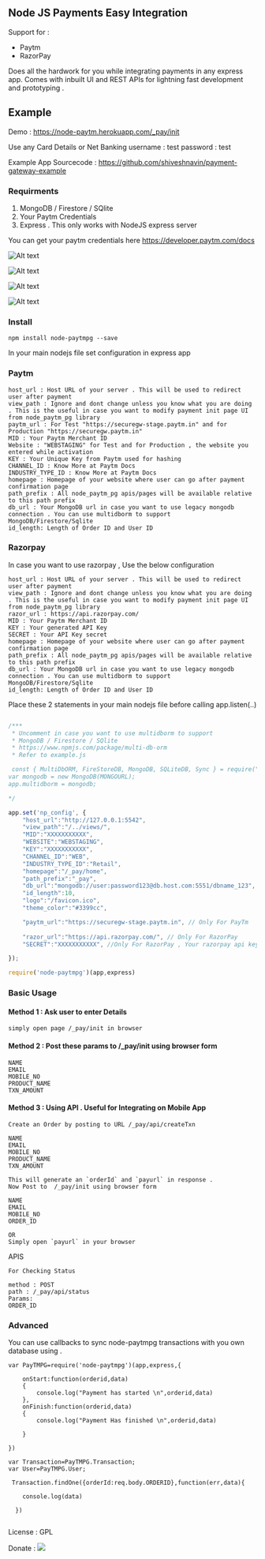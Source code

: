 ## Node JS Payments Easy Integration
Support for : 
 - Paytm
 - RazorPay
 
Does all the hardwork for you while integrating payments in any express app. Comes with inbuilt UI and REST APIs for lightning fast development and prototyping .

## Example 

Demo : https://node-paytm.herokuapp.com/_pay/init

Use any Card Details or Net Banking 
username : test
password : test

Example App Sourcecode : https://github.com/shiveshnavin/payment-gateway-example

### Requirments

1. MongoDB / Firestore / SQlite
2. Your Paytm Credentials 
3. Express . This only works with NodeJS express server

You can get your paytm credentials here
https://developer.paytm.com/docs



![Alt text](public/start.png "Start")

![Alt text](public/start2.png "Start")

![Alt text](public/pay.png "Start")

![Alt text](public/stat.png "Start")
 

### Install

```code
npm install node-paytmpg --save
```

In your main nodejs file set configuration in express app


### Paytm
```code
host_url : Host URL of your server . This will be used to redirect user after payment
view_path : Ignore and dont change unless you know what you are doing . This is the useful in case you want to modify payment init page UI from node_paytm_pg library
paytm_url : For Test "https://securegw-stage.paytm.in" and for Production "https://securegw.paytm.in"
MID : Your Paytm Merchant ID
Website : "WEBSTAGING" for Test and for Production , the website you entered while activation
KEY : Your Unique Key from Paytm used for hashing 
CHANNEL_ID : Know More at Paytm Docs
INDUSTRY_TYPE_ID : Know More at Paytm Docs
homepage : Homepage of your website where user can go after payment confirmation page
path_prefix : All node_paytm_pg apis/pages will be available relative to this path prefix
db_url : Your MongoDB url in case you want to use legacy mongodb connection . You can use multidborm to support MongoDB/Firestore/Sqlite
id_length: Length of Order ID and User ID

```

### Razorpay
In case you want to use razorpay , Use the below configuration
```
host_url : Host URL of your server . This will be used to redirect user after payment
view_path : Ignore and dont change unless you know what you are doing . This is the useful in case you want to modify payment init page UI from node_paytm_pg library
razor_url : https://api.razorpay.com/
MID : Your Paytm Merchant ID
KEY : Your generated API Key
SECRET : Your API Key secret
homepage : Homepage of your website where user can go after payment confirmation page
path_prefix : All node_paytm_pg apis/pages will be available relative to this path prefix
db_url : Your MongoDB url in case you want to use legacy mongodb connection . You can use multidborm to support MongoDB/Firestore/Sqlite
id_length: Length of Order ID and User ID
```

Place these 2 statements in your main nodejs file before calling app.listen(..)

```javascript

/*** 
 * Uncomment in case you want to use multidborm to support 
 * MongoDB / Firestore / SQlite
 * https://www.npmjs.com/package/multi-db-orm
 * Refer to example.js

 const { MultiDbORM, FireStoreDB, MongoDB, SQLiteDB, Sync } = require("multi-db-orm");
var mongodb = new MongoDB(MONGOURL);
app.multidborm = mongodb;

*/

app.set('np_config', {
    "host_url":"http://127.0.0.1:5542", 
    "view_path":"/../views/",
    "MID":"XXXXXXXXXXX",
    "WEBSITE":"WEBSTAGING",
    "KEY":"XXXXXXXXXXX",
    "CHANNEL_ID":"WEB", 
    "INDUSTRY_TYPE_ID":"Retail",
    "homepage":"/_pay/home",
    "path_prefix":"_pay",
    "db_url":"mongodb://user:password123@db.host.com:5551/dbname_123", // Remove this property in case you want to use multidborm
    "id_length":10,
    "logo":"/favicon.ico",
    "theme_color":"#3399cc",

    "paytm_url":"https://securegw-stage.paytm.in", // Only For PayTm
    
    "razor_url":"https://api.razorpay.com/", // Only For RazorPay
    "SECRET":"XXXXXXXXXXX", //Only For RazorPay , Your razorpay api key secret

});

require('node-paytmpg')(app,express)

```

### Basic Usage 
 

#### Method 1 : Ask user to enter Details
```
simply open page /_pay/init in browser
```
#### Method 2 : Post these params to /_pay/init using browser form
```
NAME
EMAIL
MOBILE_NO
PRODUCT_NAME
TXN_AMOUNT
```

####  Method 3 : Using API . Useful for Integrating on Mobile App
```
Create an Order by posting to URL /_pay/api/createTxn

NAME
EMAIL
MOBILE_NO
PRODUCT_NAME
TXN_AMOUNT

This will generate an `orderId` and `payurl` in response . 
Now Post to  /_pay/init using browser form

NAME
EMAIL
MOBILE_NO
ORDER_ID

OR
Simply open `payurl` in your browser

```
APIS
```
For Checking Status

method : POST
path : /_pay/api/status
Params:
ORDER_ID

```

### Advanced  

You can use callbacks to sync node-paytmpg transactions with you own database using .

```
var PayTMPG=require('node-paytmpg')(app,express,{

    onStart:function(orderid,data)
    {
        console.log("Payment has started \n",orderid,data)
    },
    onFinish:function(orderid,data)
    {
        console.log("Payment Has finished \n",orderid,data)

    }

})

var Transaction=PayTMPG.Transaction;
var User=PayTMPG.User;

 Transaction.findOne({orderId:req.body.ORDERID},function(err,data){

	console.log(data)	

  })


```



License : GPL

Donate : 
[<img src="https://www.iconfinder.com/icons/379454/download/png/128">](https://www.instamojo.com/@shiveshnavin)


